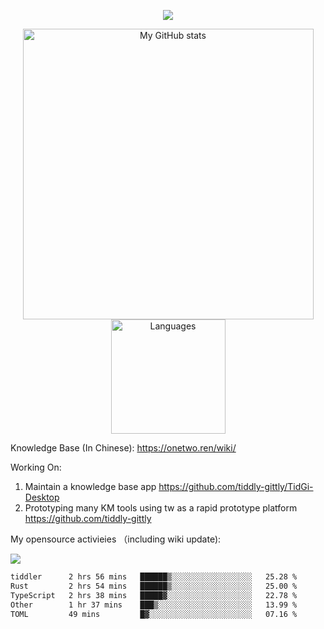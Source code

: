 <a href="https://github.com/linonetwo">
    <p align="center">
        <img src="https://github-profile-trophy.vercel.app/?username=linonetwo&column=7&theme=onedark"/>
    </p>
</a>
<a align="center" href="https://github.com/linonetwo">
  <p align="center">
    <img src="https://github-readme-stats.vercel.app/api?username=linonetwo&show_icons=true&count_private=true" alt="My GitHub stats" width="465"/>
    <img src="https://github-readme-stats.vercel.app/api/top-langs/?username=linonetwo&layout=compact&langs_count=10" alt="Languages" height="183">
  </p>
</a>

Knowledge Base (In Chinese): https://onetwo.ren/wiki/

Working On: 

1. Maintain a knowledge base app https://github.com/tiddly-gittly/TidGi-Desktop
1. Prototyping many KM tools using tw as a rapid prototype platform https://github.com/tiddly-gittly

My opensource activieies （including wiki update):

![](https://visitor-badge.glitch.me/badge?page_id=linonetwo.linonetwo)

<!--START_SECTION:waka-->

```txt
tiddler      2 hrs 56 mins   ██████▒░░░░░░░░░░░░░░░░░░   25.28 %
Rust         2 hrs 54 mins   ██████▒░░░░░░░░░░░░░░░░░░   25.00 %
TypeScript   2 hrs 38 mins   █████▓░░░░░░░░░░░░░░░░░░░   22.78 %
Other        1 hr 37 mins    ███▒░░░░░░░░░░░░░░░░░░░░░   13.99 %
TOML         49 mins         █▓░░░░░░░░░░░░░░░░░░░░░░░   07.16 %
```

<!--END_SECTION:waka-->
